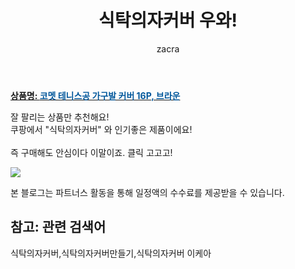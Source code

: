 ﻿---
layout: post
title:  "식탁의자커버 우와!"
author: zacra
categories: [ 아이템 ]
tags: [식탁의자커버,식탁의자커버만들기,식탁의자커버 이케아]
image: https://static.coupangcdn.com/image/retail/images/86056506707419-f435e2d6-647b-4c5a-b7e3-131ba20c6d4c.jpg 
description: "쿠팡에서 식탁의자커버 관련 상품으로 가장 잘팔리는 제품 중 하나라는 사실!!."
rating: 4.5
---

<a href="https://link.coupang.com/re/AFFSDP?lptag=AF8407795&pageKey=2001397716&itemId=3405458589&vendorItemId=71392065021&traceid=V0-153-cfc5ffbc573bdf16"><b>상품명: <font color='#01579B'>코멧 테니스공 가구발 커버 16P, 브라운</font></b></a>

잘 팔리는 상품만 추천해요!<br/>
쿠팡에서 "식탁의자커버" 와 인기좋은 제품이에요!<br/><br/>
즉 구매해도 안심이다 이말이죠. 클릭 고고고! <br/>



<a href="https://link.coupang.com/re/AFFSDP?lptag=AF8407795&pageKey=2001397716&itemId=3405458589&vendorItemId=71392065021&traceid=V0-153-cfc5ffbc573bdf16"><img src="https://thumbnail10.coupangcdn.com/thumbnails/remote/q89/image/retail/images/88512009486275-2fee50e7-8a5e-49ad-bddc-091f0f8be87c.jpg"></a> 

본 블로그는 파트너스 활동을 통해 일정액의 수수료를 제공받을 수 있습니다.

## 참고: 관련 검색어    
식탁의자커버,식탁의자커버만들기,식탁의자커버 이케아